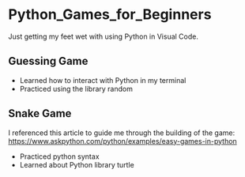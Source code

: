 # Python_Games_for_Beginners

Just getting my feet wet with using Python in Visual Code.

## Guessing Game

<ul>
<li>Learned how to interact with Python in my terminal</li>
<li>Practiced using the library random</li>
</ul>

## Snake Game

I referenced this article to guide me through the building of the game:
https://www.askpython.com/python/examples/easy-games-in-python

<ul>
<li>Practiced python syntax</li>
<li>Learned about Python library turtle</li>
</ul>
